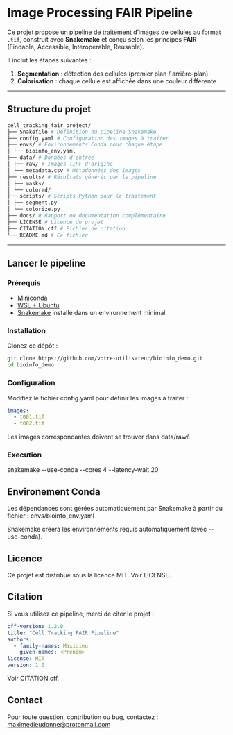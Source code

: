 # Image Processing FAIR Pipeline

Ce projet propose un pipeline de traitement d’images de cellules au format `.tif`, construit avec **Snakemake** et conçu selon les principes **FAIR** (Findable, Accessible, Interoperable, Reusable).

Il inclut les étapes suivantes :
1. **Segmentation** : détection des cellules (premier plan / arrière-plan)
2. **Colorisation** : chaque cellule est affichée dans une couleur différente

---

## Structure du projet
```bash
cell_tracking_fair_project/
├── Snakefile # Définition du pipeline Snakemake
├── config.yaml # Configuration des images à traiter
├── envs/ # Environnements Conda pour chaque étape
│ └── bioinfo_env.yaml
├── data/ # Données d'entrée
│ ├── raw/ # Images TIFF d'origine
│ └── metadata.csv # Métadonnées des images
├── results/ # Résultats générés par le pipeline
│ ├── masks/
│ └── colored/
├── scripts/ # Scripts Python pour le traitement
│ ├── segment.py
│ └── colorize.py
├── docs/ # Rapport ou documentation complémentaire
├── LICENSE # Licence du projet
├── CITATION.cff # Fichier de citation
└── README.md # Ce fichier
```

---

## Lancer le pipeline

### Prérequis

- [Miniconda](https://docs.conda.io/en/latest/miniconda.html)
- [WSL + Ubuntu](https://learn.microsoft.com/fr-fr/windows/wsl/)
- [Snakemake](https://snakemake.readthedocs.io/en/stable/) installé dans un environnement minimal

### Installation

Clonez ce dépôt :

```bash
git clone https://github.com/votre-utilisateur/bioinfo_demo.git
cd bioinfo_demo
```

### Configuration

Modifiez le fichier config.yaml pour définir les images à traiter :

```yaml
images:
  - t001.tif
  - t002.tif
```
Les images correspondantes doivent se trouver dans data/raw/.

### Execution

snakemake --use-conda --cores 4 --latency-wait 20

## Environement Conda

Les dépendances sont gérées automatiquement par Snakemake à partir du fichier : envs/bioinfo_env.yaml

Snakemake créera les environnements requis automatiquement (avec --use-conda).

## Licence

Ce projet est distribué sous la licence MIT. Voir LICENSE.

## Citation

Si vous utilisez ce pipeline, merci de citer le projet :

```yaml
cff-version: 1.2.0
title: "Cell Tracking FAIR Pipeline"
authors:
  - family-names: Maxidieu
    given-names: <Prénom>
license: MIT
version: 1.0
```

Voir CITATION.cff.

## Contact

Pour toute question, contribution ou bug, contactez : maximedieudonne@protonmail.com